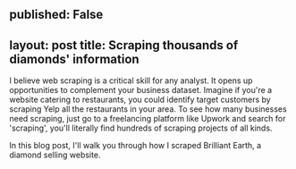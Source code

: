 published: False
---
layout: post
title: Scraping thousands of diamonds' information
---

I believe web scraping is a critical skill for any analyst. It opens up opportunities to complement your business dataset. Imagine if you're a website catering to restaurants, you could identify target customers by scraping Yelp all the restaurants in your area. To see how many businesses need scraping, just go to a freelancing platform like Upwork and search for 'scraping', you'll literally find hundreds of scraping projects of all kinds.

In this blog post, I'll walk you through how I scraped Brilliant Earth, a diamond selling website.
